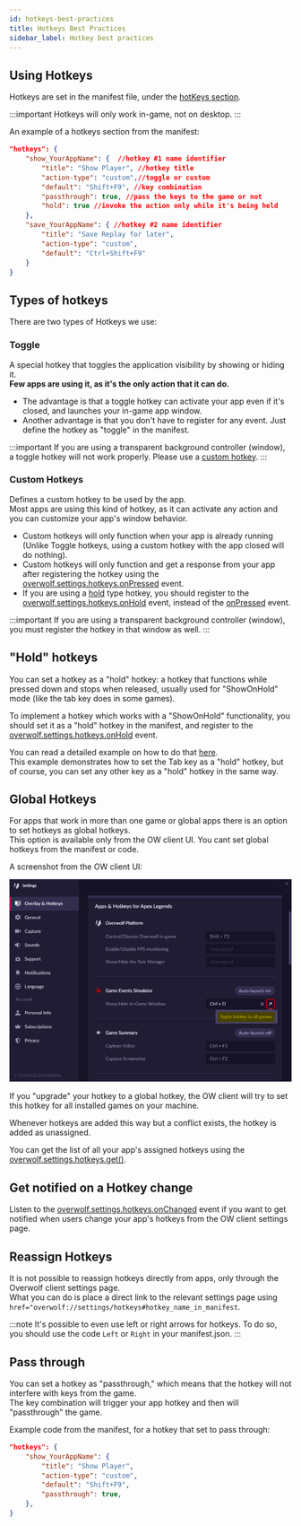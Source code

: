 ```yaml
---
id: hotkeys-best-practices
title: Hotkeys Best Practices
sidebar_label: Hotkey best practices
---
```


## Using Hotkeys

Hotkeys are set in the manifest file, under the [hotKeys section](../api/manifest-json#hotkeys-object).

:::important
Hotkeys will only work in-game, not on desktop.
:::

An example of a hotkeys section from the manifest:

```json
"hotkeys": {
    "show_YourAppName": {  //hotkey #1 name identifier
        "title": "Show Player", //hotkey title
        "action-type": "custom",//toggle or custom
        "default": "Shift+F9", //key combination
        "passthrough": true, //pass the keys to the game or not
        "hold": true //invoke the action only while it's being held
    },
    "save_YourAppName": { //hotkey #2 name identifier
        "title": "Save Replay for later",
        "action-type": "custom",
        "default": "Ctrl+Shift+F9"
    }
}
```

## Types of hotkeys

There are two types of Hotkeys we use:

### Toggle

A special hotkey that toggles the application visibility by showing or hiding it.  
**Few apps are using it, as it's the only action that it can do.**

* The advantage is that a toggle hotkey can activate your app even if it's closed, and launches your in-game app window.
* Another advantage is that you don't have to register for any event. Just define the hotkey as "toggle" in the manifest.

:::important
If you are using a transparent background controller (window), a toggle hotkey will not work properly. Please use a [custom hotkey](#custom).
:::

### Custom Hotkeys

Defines a custom hotkey to be used by the app.  
Most apps are using this kind of hotkey, as it can activate any action and you can customize your app's window behavior.

* Custom hotkeys will only function when your app is already running (Unlike Toggle hotkeys, using a custom hotkey with the app closed will do nothing).
* Custom hotkeys will only function and get a response from your app after registering the hotkey using the [overwolf.settings.hotkeys.onPressed](../api/overwolf-settings-hotkeys#onpressed) event.
* If you are using a [hold](#hold-hotkeys) type hotkey, you should register to the [overwolf.settings.hotkeys.onHold](../api/overwolf-settings-hotkeys#onhold) event, instead of the [onPressed](../api/overwolf-settings-hotkeys#onhold) event.

:::important
If you are using a transparent background controller (window), you must register the hotkey in that window as well.
:::

## "Hold" hotkeys

You can set a hotkey as a "hold" hotkey: a hotkey that functions while pressed down and stops when released, usually used for "ShowOnHold" mode (like the tab key does in some games).

To implement a hotkey which works with a "ShowOnHold" functionality, you should set it as a "hold" hotkey in the manifest, and register to the [overwolf.settings.hotkeys.onHold](../api/overwolf-settings-hotkeys#onhold) event.

You can read a detailed example on how to do that [here](using-tab#set-the-hotkey-in-the-manifest).  
This example demonstrates how to set the Tab key as a "hold" hotkey, but of course, you can set any other key as a "hold" hotkey in the same way.  

## Global Hotkeys

For apps that work in more than one game or global apps there is an option to set hotkeys as global hotkeys.  
This option is available only from the OW client UI. You cant set global hotkeys from the manifest or code.

A screenshot from the OW client UI:

![hotkeys_global](../assets/hotkeys_global.png)

If you "upgrade" your hotkey to a global hotkey, the OW client will try to set this hotkey for all installed games on your machine.

Whenever hotkeys are added this way but a conflict exists, the hotkey is added as unassigned.

You can get the list of all your app's assigned hotkeys using the [overwolf.settings.hotkeys.get()](../api/overwolf-settings-hotkeys#getcallback).

## Get notified on a Hotkey change

Listen to the [overwolf.settings.hotkeys.onChanged](../api/overwolf-settings-hotkeys#onchanged) event if you want to get notified when users change your app's hotkeys from the OW client settings page.

## Reassign Hotkeys

It is not possible to reassign hotkeys directly from apps, only through the Overwolf client settings page.  
What you can do is place a direct link to the relevant settings page using `href="overwolf://settings/hotkeys#hotkey_name_in_manifest`.  

:::note
It's possible to even use left or right arrows for hotkeys. To do so, you should use the code `Left` or `Right` in your manifest.json.
:::

## Pass through 

You can set a hotkey as "passthrough," which means that the hotkey will not interfere with keys from the game.  
The key combination will trigger your app hotkey and then will "passthrough" the game.

Example code from the manifest, for a hotkey that set to pass through:

```json
"hotkeys": {
    "show_YourAppName": { 
        "title": "Show Player",
        "action-type": "custom",
        "default": "Shift+F9",
        "passthrough": true,
    },
}
```
